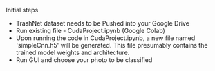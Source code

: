 Initial steps
- TrashNet dataset needs to be Pushed into your Google Drive 
- Run existing file - CudaProject.ipynb (Google Colab)
- Upon running the code in CudaProject.ipynb, a new file named 'simpleCnn.h5' will be generated. This file presumably contains the trained model weights and architecture.
- Run GUI and choose your photo to be classified
